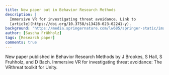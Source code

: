 ```yaml
---
title: New paper out in Behavior Research Methods
description: |
  Immersive VR for investigating threat avoidance. Link to
  [article](https://doi.org/10.3758/s13428-023-02241-y).
background: "https://media.springernature.com/lw685/springer-static/image/art%3A10.3758%2Fs13428-023-02241-y/MediaObjects/13428_2023_2241_Fig2_HTML.png?as=webp"
author: [Sascha Frühholz]
tags: [Research paper]
comments: true
---
```


New paper published in Behavior Research Methods by J Brookes, S Hall, S Fruhholz, and D Bach. Immersive VR for investigating threat avoidance: The VRthreat toolkit for Unity.
